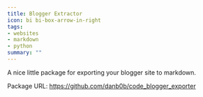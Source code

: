 ```yaml
---
title: Blogger Extractor
icon: bi bi-box-arrow-in-right
tags:
- websites
- markdown
- python
summary: ""
---
```


A nice little package for exporting your blogger site to markdown.

Package URL: <https://github.com/danb0b/code_blogger_exporter>